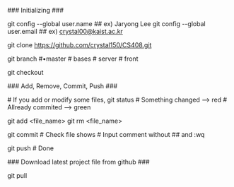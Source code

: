

\#\#\# Initializing \#\#\#

git config --global user.name <Your Name> #\# ex) Jaryong Lee
git config --global user.email <Your KAIST email> #\# ex) crystal00@kaist.ac.kr

git clone https://github.com/crystal150/CS408.git

git branch
\#•master
\# bases
\# server
\# front

git checkout <Your Workstation>


\#\#\# Add, Remove, Commit, Push \#\#\#

\# If you add or modify some files,
git status
\# Something changed --> red
\# Allready commited --> green

git add <file_name>
git rm <file_name>

git commit
\# Check file shows
\# Input comment without #\# and :wq

git push
\# Done


\#\#\# Download latest project file from github \#\#\#

git pull
